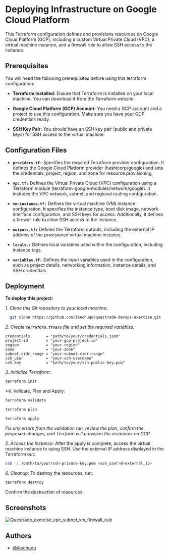 
# Deploying Infrastructure on Google Cloud Platform

This Terraform configuration defines and provisions resources on Google Cloud Platform (GCP), including a custom Virtual Private Cloud (VPC), a virtual machine instance, and a firewall rule to allow SSH access to the instance.

## Prerequisites

You will need the following prerequisites before using this terraform configuration:

- **Terraform Installed:** Ensure that Terraform is installed on your local machine. You can download it from the Terraform website.

- **Google Cloud Platform (GCP) Account:** You need a GCP account and a project to use this configuration. Make sure you have your GCP credentials ready.

- **SSH Key Pair:** You should have an SSH key pair (public and private keys) for SSH access to the virtual machine.
## Configuration Files

- **`providers.tf:`** Specifies the required Terraform provider configuration. It defines the Google Cloud Platform provider (hashicorp/google) and sets the credentials, project, region, and zone for resource provisioning.

- **`vpc.tf:`** Defines the Virtual Private Cloud (VPC) configuration using a Terraform module (terraform-google-modules/network/google). It includes the VPC network, subnet, and regional routing configuration.

- **`vm-instance.tf:`** Defines the virtual machine (VM) instance configuration. It specifies the instance type, boot disk image, network interface configuration, and SSH keys for access. Additionally, it defines a firewall rule to allow SSH access to the instance.

- **`outputs.tf:`** Defines the Terraform outputs, including the external IP address of the provisioned virtual machine instance.

- **`locals.:`** Defines local variables used within the configuration, including instance tags.

- **`variables.tf:`** Defines the input variables used in the configuration, such as project details, networking information, instance details, and SSH credentials.

## Deployment

**To deploy this project:**

*1. Clone this Git repository to your local machine:*
```bash
  git clone https://github.com/ikechuqu/questrade-devops-exercise.git
```

*2. Create **`terraform.tfvars`** file and set the required variables:*
```hcl
credentials       = "path/to/your/credentials.json"
project-id        = "your-gcp-project-id"
region            = "your-region"
zone              = "your-zone"
subnet_cidr_range = "your-subnet-cidr-range"
ssh_user          = "your-ssh-username"
ssh_key           = "path/to/your/ssh-public-key.pub"
```
*3. Initialize Terraform:*
```bash
terraform init
```

*4. Validate, Plan and Apply:
```bash
terraform validate

terraform plan

terraform apply
```
*Fix any errors from the validation run, review the plan, confirm the proposed changes, and Terrform will provision the resources on GCP.*

*5. Access the Instance:*
After the apply is complete, access the virtual machine instance to using SSH. Use the external IP address displayed in the Terraform out:
```bash
ssh -i /path/to/your/ssh-private-key.pem <ssh_user>@<external_ip>
```

*6. Cleanup:*
To destroy the resources, run:
```bash
terraform destroy
```
Confirm the destruction of resources.
## Screenshots

![Questrade_exercise_vpc_subnet_vm_firewall_rule](https://github.com/ikechuqu/questrade-devops-exercise/assets/28604664/efe93ade-6ff6-482b-8882-9647da19adcb)

## Authors

- [@ikechuqu](https://github.com/ikechuqu)


